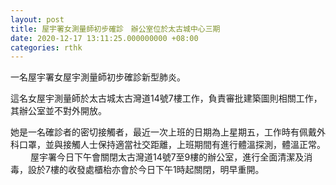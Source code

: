 ```yaml
---
layout: post
title: 屋宇署女測量師初步確診　辦公室位於太古城中心三期
date: 2020-12-17 13:11:25.000000000 +08:00
categories: rthk
---
```


一名屋宇署女屋宇測量師初步確診新型肺炎。
 
這名女屋宇測量師於太古城太古灣道14號7樓工作，負責審批建築圖則相關工作，其辦公室並不對外開放。

她是一名確診者的密切接觸者，最近一次上班的日期為上星期五，工作時有佩戴外科口罩，並與接觸人士保持適當社交距離，上班期間有進行體溫探測，體溫正常。 
　　
屋宇署今日下午會關閉太古灣道14號7至9樓的辦公室，進行全面清潔及消毒，設於7樓的收發處櫃枱亦會於今日下午1時起關閉，明早重開。
